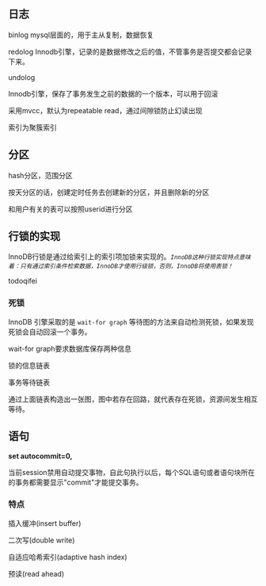 ## 日志
binlog 
mysql层面的，用于主从复制，数据恢复

redolog
Innodb引擎，记录的是数据修改之后的值，不管事务是否提交都会记录下来。

undolog


Innodb引擎，保存了事务发生之前的数据的一个版本，可以用于回滚



采用mvcc，默认为repeatable read，通过间隙锁防止幻读出现



索引为聚簇索引





## 分区

hash分区，范围分区

按天分区的话，创建定时任务去创建新的分区，并且删除新的分区

和用户有关的表可以按照userid进行分区





## 行锁的实现

InnoDB行锁是通过给索引上的索引项加锁来实现的。*`InnoDB这种行锁实现特点意味着：只有通过索引条件检索数据，InnoDB才使用行级锁，否则，InnoDB将使用表锁！`*

todoqifei

### 死锁

InnoDB 引擎采取的是 `wait-for graph` 等待图的方法来自动检测死锁，如果发现死锁会自动回滚一个事务。

wait-for graph要求数据库保存两种信息

锁的信息链表

事务等待链表

通过上面链表构造出一张图，图中若存在回路，就代表存在死锁，资源间发生相互等待。

## 语句

**set autocommit=0,**

当前session禁用自动提交事物，自此句执行以后，每个SQL语句或者语句块所在的事务都需要显示"commit"才能提交事务。







### 特点

插入缓冲(insert buffer)

二次写(double write)

自适应哈希索引(adaptive hash index)

预读(read ahead)